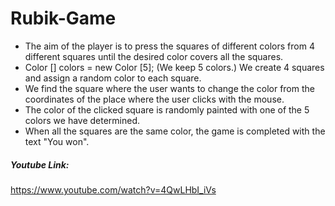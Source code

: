 # Rubik-Game
* The aim of the player is to press the squares of different colors from 4 different squares until the desired color covers all the squares.
* Color [] colors = new Color [5]; (We keep 5 colors.) We create 4 squares and assign a random color to each square.
* We find the square where the user wants to change the color from the coordinates of the place where the user clicks with the mouse.
* The color of the clicked square is randomly painted with one of the 5 colors we have determined.
* When all the squares are the same color, the game is completed with the text "You won".
##### Youtube Link:
https://www.youtube.com/watch?v=4QwLHbI_iVs
